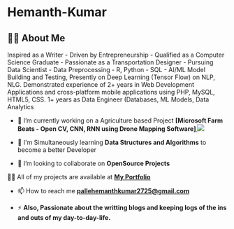 # Hemanth-Kumar

## 🙋‍♂️ About Me
 
Inspired as a Writer - Driven by Entrepreneurship - Qualified as a Computer Science Graduate - Passionate as a Transportation Designer - Pursuing Data Scientist - Data Preprocessing - R, Python - SQL - AI/ML Model Building and Testing, Presently on Deep Learning (Tensor Flow) on NLP, NLG. Demonstrated experience of 2+ years in Web Development Applications and cross-platform mobile applications using PHP, MySQL, HTML5, CSS. 1+ years as Data Engineer (Databases, ML Models, Data Analytics

- 🔭 I’m currently working on a Agriculture based Project **[Microsoft Farm Beats - Open CV, CNN, RNN using Drone Mapping Software]<a href="https://www.microsoft.com/en-us/garage/wall-of-fame/farmbeats/" target="_blank"> <img src="https://www.microsoft.com/en-us/garage/wp-content/uploads/sites/5/2019/06/MS_AI_Agriculture_DataVis_1600x600-4.jpg"/> </a>**

- 🌱 I'm Simultaneously learning **Data Structures and Algorithms** to become a better Developer
 
- 👯 I’m looking to collaborate on **OpenSource Projects**

 👨‍💻 All of my projects are available at **[My Portfolio]([https://github.com/Hemanthkumar6780]/)**

- 📫 How to reach me **pallehemanthkumar2725@gmail.com**

- ⚡  **Also, Passionate about the writting blogs and keeping logs of the ins and outs of my day-to-day-life.**
